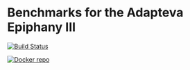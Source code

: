 # Benchmarks for the Adapteva Epiphany III

[![Build Status](https://travis-ci.org/futurecore/epiphany-benchmarks.svg?branch=master)](https://travis-ci.org/futurecore/epiphany-benchmarks)

[![Docker repo](http://img.shields.io/badge/docker-repo-blue.svg)](https://registry.hub.docker.com/u/snim2/epiphany-benchmarks/)
